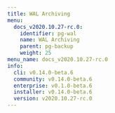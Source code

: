 ```yaml
---
title: WAL Archiving
menu:
  docs_v2020.10.27-rc.0:
    identifier: pg-wal
    name: WAL Archiving
    parent: pg-backup
    weight: 25
menu_name: docs_v2020.10.27-rc.0
info:
  cli: v0.14.0-beta.6
  community: v0.14.0-beta.6
  enterprise: v0.1.0-beta.6
  installer: v0.14.0-beta.6
  version: v2020.10.27-rc.0
---
```


